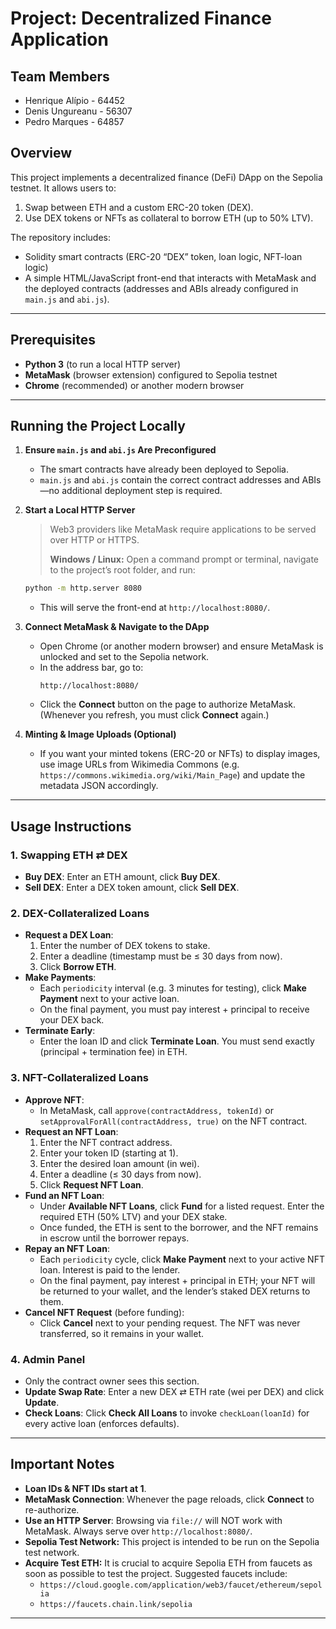 # Project: Decentralized Finance Application

## Team Members

* Henrique Alípio - 64452
* Denis Ungureanu - 56307
* Pedro Marques - 64857

## Overview
This project implements a decentralized finance (DeFi) DApp on the Sepolia testnet. It allows users to:
1. Swap between ETH and a custom ERC-20 token (DEX).  
2. Use DEX tokens or NFTs as collateral to borrow ETH (up to 50% LTV).  

The repository includes:
- Solidity smart contracts (ERC-20 “DEX” token, loan logic, NFT-loan logic)  
- A simple HTML/JavaScript front-end that interacts with MetaMask and the deployed contracts (addresses and ABIs already configured in `main.js` and `abi.js`).

---

## Prerequisites
- **Python 3** (to run a local HTTP server)  
- **MetaMask** (browser extension) configured to Sepolia testnet  
- **Chrome** (recommended) or another modern browser  

---

## Running the Project Locally

1. **Ensure `main.js` and `abi.js` Are Preconfigured**  
   - The smart contracts have already been deployed to Sepolia.  
   - `main.js` and `abi.js` contain the correct contract addresses and ABIs—no additional deployment step is required.

2. **Start a Local HTTP Server**  
   > Web3 providers like MetaMask require applications to be served over HTTP or HTTPS.  
   >  
   > **Windows / Linux:** Open a command prompt or terminal, navigate to the project’s root folder, and run:
   ```bash
   python -m http.server 8080
   ```
   - This will serve the front-end at `http://localhost:8080/`.

3. **Connect MetaMask & Navigate to the DApp**  
   - Open Chrome (or another modern browser) and ensure MetaMask is unlocked and set to the Sepolia network.  
   - In the address bar, go to:
     ```
     http://localhost:8080/
     ```
   - Click the **Connect** button on the page to authorize MetaMask. (Whenever you refresh, you must click **Connect** again.)

4. **Minting & Image Uploads (Optional)**  
   - If you want your minted tokens (ERC-20 or NFTs) to display images, use image URLs from Wikimedia Commons (e.g. `https://commons.wikimedia.org/wiki/Main_Page`) and update the metadata JSON accordingly.

---

## Usage Instructions

### 1. Swapping ETH ⇄ DEX
- **Buy DEX**: Enter an ETH amount, click **Buy DEX**.  
- **Sell DEX**: Enter a DEX token amount, click **Sell DEX**.  

### 2. DEX-Collateralized Loans
- **Request a DEX Loan**:  
  1. Enter the number of DEX tokens to stake.  
  2. Enter a deadline (timestamp must be ≤ 30 days from now).  
  3. Click **Borrow ETH**.  
- **Make Payments**:  
  - Each `periodicity` interval (e.g. 3 minutes for testing), click **Make Payment** next to your active loan.  
  - On the final payment, you must pay interest + principal to receive your DEX back.  
- **Terminate Early**:  
  - Enter the loan ID and click **Terminate Loan**. You must send exactly (principal + termination fee) in ETH.  

### 3. NFT-Collateralized Loans
- **Approve NFT**:  
  - In MetaMask, call `approve(contractAddress, tokenId)` or `setApprovalForAll(contractAddress, true)` on the NFT contract.  
- **Request an NFT Loan**:  
  1. Enter the NFT contract address.  
  2. Enter your token ID (starting at 1).  
  3. Enter the desired loan amount (in wei).  
  4. Enter a deadline (≤ 30 days from now).  
  5. Click **Request NFT Loan**.  
- **Fund an NFT Loan**:  
  - Under **Available NFT Loans**, click **Fund** for a listed request. Enter the required ETH (50% LTV) and your DEX stake.  
  - Once funded, the ETH is sent to the borrower, and the NFT remains in escrow until the borrower repays.  
- **Repay an NFT Loan**:  
  - Each `periodicity` cycle, click **Make Payment** next to your active NFT loan. Interest is paid to the lender.  
  - On the final payment, pay interest + principal in ETH; your NFT will be returned to your wallet, and the lender’s staked DEX returns to them.  
- **Cancel NFT Request** (before funding):  
  - Click **Cancel** next to your pending request. The NFT was never transferred, so it remains in your wallet.

### 4. Admin Panel
- Only the contract owner sees this section.  
- **Update Swap Rate**: Enter a new DEX ⇄ ETH rate (wei per DEX) and click **Update**.  
- **Check Loans**: Click **Check All Loans** to invoke `checkLoan(loanId)` for every active loan (enforces defaults).

---

## Important Notes
- **Loan IDs & NFT IDs start at 1**.  
- **MetaMask Connection**: Whenever the page reloads, click **Connect** to re-authorize.  
- **Use an HTTP Server**: Browsing via `file://` will NOT work with MetaMask. Always serve over `http://localhost:8080/`.
- **Sepolia Test Network:** This project is intended to be run on the Sepolia test network.
- **Acquire Test ETH:** It is crucial to acquire Sepolia ETH from faucets as soon as possible to test the project. Suggested faucets include:
    * `https://cloud.google.com/application/web3/faucet/ethereum/sepolia`
    * `https://faucets.chain.link/sepolia`

---
